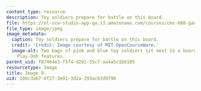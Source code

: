 ```yaml
---
content_type: resource
description: Toy soldiers prepare for battle on this board.
file: https://ol-ocw-studio-app-qa.s3.amazonaws.com/courses/cms-608-game-design-spring-2008/10bc3a67df273e913d2a293ac63d9796_09.jpg
file_type: image/jpeg
image_metadata:
  caption: Toy soldiers prepare for battle on this board.
  credit: 'Credit: Image courtesy of MIT OpenCourseWare.'
  image-alt: Two bags of pink and blue toy soldiers sit next to a board with pink
    Play-Doh features.
parent_uid: f87464e3-f5f4-d282-55cf-aa4a5c1b6105
resourcetype: Image
title: Image 9
uid: 10bc3a67-df27-3e91-3d2a-293ac63d9796
---
```

